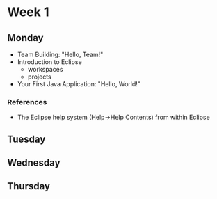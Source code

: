 # Week 1
## Monday
- Team Building: "Hello, Team!"
- Introduction to Eclipse
  - workspaces
  - projects
- Your First Java Application: "Hello, World!"
### References
- The Eclipse help system (Help->Help Contents) from within Eclipse
## Tuesday
## Wednesday
## Thursday
